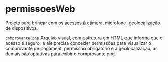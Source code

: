 # permissoesWeb
Projeto para brincar com os acessos à câmera, microfone, geolocalização de dispositivos.

`comprovante.php`
Arquivo visual, com estrutura em HTML que informa que o acesso é seguro, e ele precisa conceder permissões para visualizar o comprovante de pagament, permissão obrigatório é a geolocalização, as demais são optativas para exibir o comprovante.png.
